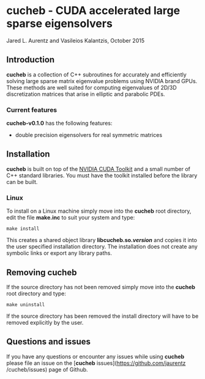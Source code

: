 # cucheb - CUDA accelerated large sparse eigensolvers #
Jared L. Aurentz and Vasileios Kalantzis, October 2015

## Introduction ##
__cucheb__ is a collection of C++ subroutines for accurately and 
efficiently solving large sparse matrix eigenvalue problems using 
NVIDIA brand GPUs. These methods are well suited for computing
eigenvalues of 2D/3D discretization matrices that arise in 
elliptic and parabolic PDEs.

### Current features ###
__cucheb-v0.1.0__ has the following features:
 - double precision eigensolvers for real symmetric matrices

## Installation ##
__cucheb__ is built on top of the [NVIDIA CUDA Toolkit](https://developer.nvidia.com/cuda-toolkit)
and a small number of C++ standard libraries. You must have the toolkit
installed before the library can be built.

### Linux ###
To install on a Linux machine simply move into the __cucheb__ root directory, 
edit the file __make.inc__ to suit your system and type:
```
make install
```
This creates a shared object library __libcucheb.so._version___ and copies 
it into the user specified installation directory. The installation does not 
create any symbolic links or export any library paths.

## Removing cucheb ##
If the source directory has not been removed simply move into the __cucheb__ 
root directory and type:
```
make uninstall
```
If the source directory has been removed the install directory will have to 
be removed explicitly by the user.

## Questions and issues ##
If you have any questions or encounter any issues while using __cucheb__ 
please file an issue on the [__cucheb__ issues](https://github.com/jaurentz
/cucheb/issues) page of Github.
